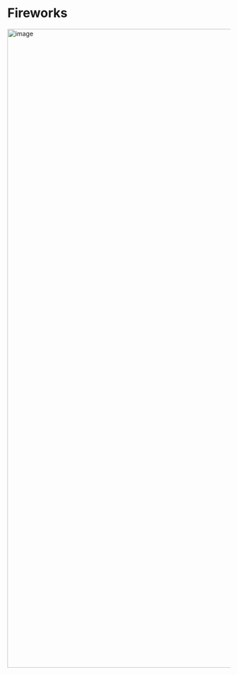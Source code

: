 # Fireworks

<img width="1440" alt="image" src="https://github.com/Jerry-spec-code/Fireworks/assets/78711575/4854bae0-c34d-4baa-bee6-74323d651d77">

